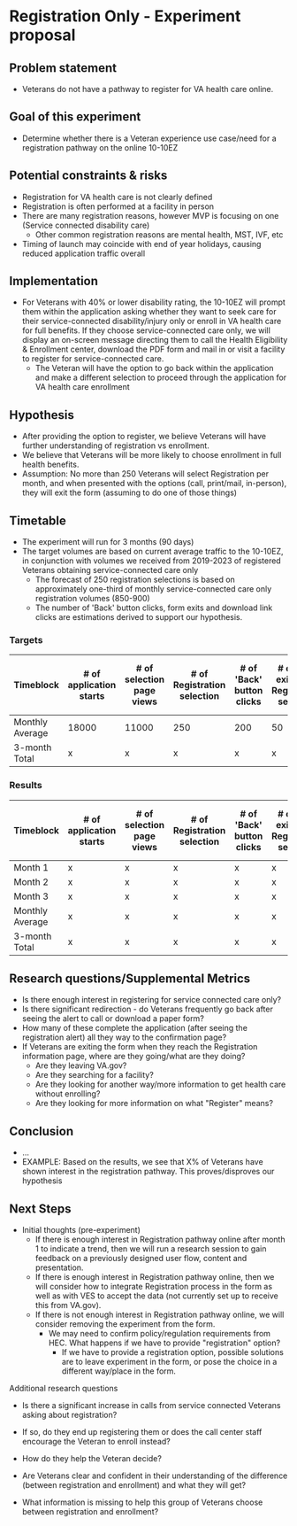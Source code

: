 # Registration Only - Experiment proposal

## Problem statement
- Veterans do not have a pathway to register for VA health care online.

## Goal of this experiment
- Determine whether there is a Veteran experience use case/need for a registration pathway on the online 10-10EZ

## Potential constraints & risks
- Registration for VA health care is not clearly defined
- Registration is often performed at a facility in person
- There are many registration reasons, however MVP is focusing on one (Service connected disability care)
     - Other common registration reasons are mental health, MST, IVF, etc
- Timing of launch may coincide with end of year holidays, causing reduced application traffic overall


## Implementation
- For Veterans with 40% or lower disability rating, the 10-10EZ will prompt them within the application asking whether they want to seek care for their service-connected disability/injury only or enroll in VA health care for full benefits. If they choose service-connected care only, we will display an on-screen message directing them to call the Health Eligibility & Enrollment center, download the PDF form and mail in or visit a facility to register for service-connected care.
     - The Veteran will have the option to go back within the application and make a different selection to proceed through the application for VA health care enrollment


## Hypothesis
- After providing the option to register, we believe Veterans will have further understanding of registration vs enrollment.
- We believe that Veterans will be more likely to choose enrollment in full health benefits.
- Assumption: No more than 250 Veterans will select Registration per month, and when presented with the options (call, print/mail, in-person), they will exit the form (assuming to do one of those things)



## Timetable
- The experiment will run for 3 months (90 days)
- The target volumes are based on current average traffic to the 10-10EZ, in conjunction with volumes we received from 2019-2023 of registered Veterans obtaining service-connected care only
     - The forecast of 250 registration selections is based on approximately one-third of monthly service-connected care only registration volumes (850-900)
     - The number of 'Back' button clicks, form exits and download link clicks are estimations derived to support our hypothesis.

### Targets
|Timeblock|# of application starts|# of selection page views|# of Registration selection|# of 'Back' button clicks|# of form exits after Registration selection|# of clicks to download 10-10EZ form|
|---------|---------------|-------------|----------|---------------|---------------|----------|
| Monthly Average | 18000 | 11000 | 250 | 200 |50 | 10 |
| 3-month Total | x | x | x | x |x | x |

### Results
|Timeblock|# of application starts|# of selection page views|# of Registration selection|# of 'Back' button clicks|# of form exits after Registration selection|# of clicks to download 10-10EZ form|
|---------|---------------|----------------|----------|---------------|---------------|----------|
|Month 1| x | x | x | x |x | x |
|Month 2| x | x | x | x |x | x |
|Month 3| x | x | x | x |x | x |
| Monthly Average | x | x | x | x |x | x |
| 3-month Total | x | x | x | x |x | x |


## Research questions/Supplemental Metrics
- Is there enough interest in registering for service connected care only?
- Is there significant redirection - do Veterans frequently go back after seeing the alert to call or download a paper form?
- How many of these complete the application (after seeing the registration alert) all they way to the confirmation page?
- If Veterans are exiting the form when they reach the Registration information page, where are they going/what are they doing?
     - Are they leaving VA.gov?
     - Are they searching for a facility?
     - Are they looking for another way/more information to get health care without enrolling?
     - Are they looking for more information on what "Register" means?

## Conclusion
- ...
- EXAMPLE: Based on the results, we see that X% of Veterans have shown interest in the registration pathway.  This proves/disproves our hypothesis


## Next Steps
- Initial thoughts (pre-experiment)
     - If there is enough interest in Registration pathway online after month 1 to indicate a trend, then we will run a research session to gain feedback on a previously designed user flow, content and presentation.
     - If there is enough interest in Registration pathway online, then we will consider how to integrate Registration process in the form as well as with VES to accept the data (not currently set up to receive this from VA.gov).
     - If there is not enough interest in Registration pathway online, we will consider removing the experiment from the form.  
          - We may need to confirm policy/regulation requirements from HEC.  What happens if we have to provide "registration" option?
               - If we have to provide a registration option, possible solutions are to leave experiment in the form, or pose the choice in a different way/place in the form.

Additional research questions
- Is there a significant increase in calls from service connected Veterans asking about registration?
- If so, do they end up registering them or does the call center staff encourage the Veteran to enroll instead?
- How do they help the Veteran decide?

- Are Veterans clear and confident in their understanding of the difference (between registration and enrollment) and what they will get?
- What information is missing to help this group of Veterans choose between registration and enrollment?


